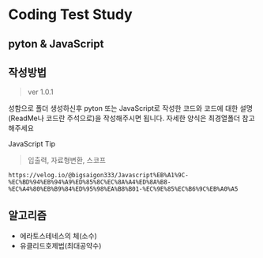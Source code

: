 # Coding Test Study

## pyton & JavaScript

## 작성방법

> ver 1.0.1

성함으로 폴더 생성하신후
pyton 또는 JavaScript로 작성한 코드와
코드에 대한 설명(ReadMe나 코드란 주석으로)을 작성해주시면 됩니다.
자세한 양식은 최경열폴더 참고해주세요

JavaScript Tip

> 입출력, 자료형변환, 스코프

```
https://velog.io/@bigsaigon333/Javascript%EB%A1%9C-%EC%BD%94%EB%94%A9%ED%85%8C%EC%8A%A4%ED%8A%B8-%EC%A4%80%EB%B9%84%ED%95%98%EA%B8%B01-%EC%9E%85%EC%B6%9C%EB%A0%A5
```

## 알고리즘

- 에라토스테네스의 체(소수)
- 유클리드호제법(최대공약수)
